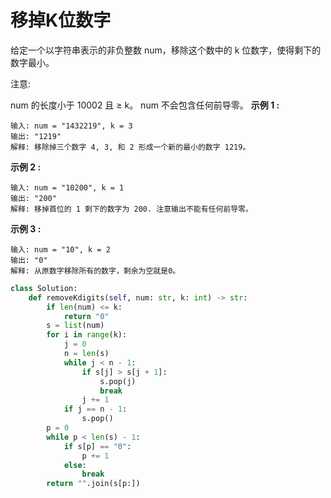 # 移掉K位数字

给定一个以字符串表示的非负整数 num，移除这个数中的 k 位数字，使得剩下的数字最小。

注意:

num 的长度小于 10002 且 ≥ k。
num 不会包含任何前导零。
**示例 1 :**
```
输入: num = "1432219", k = 3
输出: "1219"
解释: 移除掉三个数字 4, 3, 和 2 形成一个新的最小的数字 1219。
```
**示例 2 :**
```
输入: num = "10200", k = 1
输出: "200"
解释: 移掉首位的 1 剩下的数字为 200. 注意输出不能有任何前导零。
```
**示例 3 :**
```
输入: num = "10", k = 2
输出: "0"
解释: 从原数字移除所有的数字，剩余为空就是0。
```

```python
class Solution:
    def removeKdigits(self, num: str, k: int) -> str:        
        if len(num) <= k:
            return "0"
        s = list(num)
        for i in range(k):
            j = 0
            n = len(s)
            while j < n - 1:
                if s[j] > s[j + 1]:
                    s.pop(j)
                    break
                j += 1
            if j == n - 1:
                s.pop()
        p = 0
        while p < len(s) - 1:
            if s[p] == "0":
                p += 1
            else:
                break
        return "".join(s[p:])
```
